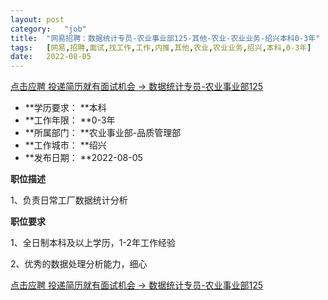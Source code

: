 ```yaml
---
layout:	post
category:	"job"
title:	"网易招聘：数据统计专员-农业事业部125-其他-农业-农业业务-绍兴本科0-3年"
tags:	[网易,招聘,面试,找工作,工作,内推,其他,农业,农业业务,绍兴,本科,0-3年]
date:	2022-08-05
---
```


[点击应聘 投递简历就有面试机会 ->  数据统计专员-农业事业部125](http://mobile.bole.netease.com/bole/boleDetail?id=41771&employeeId=346f03c3cda5f04c&key=all)



- **学历要求： **本科
- **工作年限： **0-3年
- **所属部门： **农业事业部-品质管理部
- **工作城市： **绍兴
- **发布日期： **2022-08-05



**职位描述**

1、负责日常工厂数据统计分析



**职位要求**

1、全日制本科及以上学历，1-2年工作经验

2、优秀的数据处理分析能力，细心



[点击应聘 投递简历就有面试机会 ->  数据统计专员-农业事业部125](http://mobile.bole.netease.com/bole/boleDetail?id=41771&employeeId=346f03c3cda5f04c&key=all)